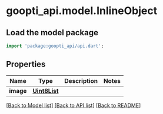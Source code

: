 # goopti_api.model.InlineObject

## Load the model package
```dart
import 'package:goopti_api/api.dart';
```

## Properties
Name | Type | Description | Notes
------------ | ------------- | ------------- | -------------
**image** | [**Uint8List**](Uint8List.md) |  | 

[[Back to Model list]](../README.md#documentation-for-models) [[Back to API list]](../README.md#documentation-for-api-endpoints) [[Back to README]](../README.md)


